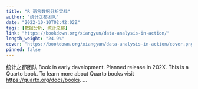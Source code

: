 ```yaml
---
title: "R 语言数据分析实战"
author: "统计之都团队"
date: "2022-10-10T02:42:02Z"
tags: [数据分析, 统计之都]
link: "https://bookdown.org/xiangyun/data-analysis-in-action/"
length_weight: "24.9%"
cover: "https://bookdown.org/xiangyun/data-analysis-in-action/cover.png"
pinned: false
---
```


统计之都团队 Book in early development. Planned release in 202X. This is a Quarto book. To learn more about Quarto books visit https://quarto.org/docs/books. ...
